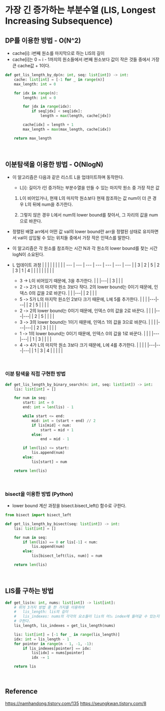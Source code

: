 # 가장 긴 증가하는 부분수열 (LIS, Longest Increasing Subsequence)

## DP를 이용한 방법 - O(N^2)

-   cache[i]: i번째 원소를 마지막으로 하는 LIS의 길이
-   cache[i]는 0 ~ i - 1까지의 원소들에서 i번째 원소보다 값이 작은 것들 중에서 가장 큰 cache값 + 1이다.

```python
def get_lis_length_by_dp(n: int, seq: list[int]) -> int:
    cache: list[int] = [-1 for _ in range(n)]
    max_length: int = 0

    for idx in range(n):
        length: int = 0

        for jdx in range(idx):
            if seq[jdx] < seq[idx]:
                length = max(length, cache[jdx])

        cache[idx] = length + 1
        max_length = max(max_length, cache[idx])

    return max_length
```

<br>

## 이분탐색을 이용한 방법 - O(NlogN)

-   이 알고리즘은 다음과 같은 리스트 L을 업데이트하며 동작한다.

    -   L[i]: 길이가 i인 증가하는 부분수열을 만들 수 있는 마지막 원소 중 가장 작은 값

    1. L이 비어있거나, 현재 L의 마지막 원소보다 현재 참조하는 값 num이 더 큰 경우 L의 뒤에 num을 추가한다.

    2. 그렇지 않은 경우 L에서 num의 lower bound를 찾아서, 그 자리의 값을 num으로 바꾼다.

-   정렬된 배열 arr에서 어떤 값 val의 lower bound란 arr을 정렬된 상태로 유지하면서 val이 삽입될 수 있는 위치들 중에서 가장 작은 인덱스를 말한다.

-   이 알고리즘은 각 원소를 참조하는 시간 N과 각 원소의 lower bound를 찾는 시간 logN이 소요된다.

-   L 업데이트 과정
    | | | | | | | |
    | --- | --- | --- | --- | --- | --- | --- |
    | 3 | 2 | 5 | 2 | 3 | 1 | 4 |
    | | | | | | | |
    -   3 -> L이 비어있기 때문에, 3을 추가한다.
        | |
        |---|
        | 3 |
        | |
    -   2 -> 2가 L의 마지막 원소 3보다 작다. 2의 lower bound는 0이기 때문에, 인덱스 0의 값을 2로 바꾼다.
        | |
        |---|
        | 2 |
        | |
    -   5 -> 5가 L의 마지막 원소인 2보다 크기 때문에, L에 5를 추가한다.
        | | |
        |---|---|
        | 2 | 5 |
        | | |
    -   2 -> 2의 lower bound는 0이기 때문에, 인덱스 0의 값을 2로 바꾼다.
        | | |
        |---|---|
        | 2 | 5 |
        | | |
    -   3 -> 3의 lower bound는 1이기 때문에, 인덱스 1의 값을 3으로 바꾼다.
        | | |
        |---|---|
        | 2 | 3 |
        | | |
    -   1 -> 1의 lower bound는 0이기 때문에, 인덱스 0의 값을 1로 바꾼다.
        | | |
        |---|---|
        | 1 | 3 |
        | | |
    -   4 -> 4가 L의 마지막 원소 3보다 크기 때문에, L에 4를 추가한다.
        | | | |
        |---|---|---|
        | 1 | 3 | 4 |
        | | | |

<br>

### 이분 탐색을 직접 구현한 방법

```python
def get_lis_length_by_binary_search(n: int, seq: list[int]) -> int:
    lis: list[int] = []

    for num in seq:
        start: int = 0
        end: int = len(lis) - 1

        while start <= end:
            mid: int = (start + end) // 2
            if lis[mid] < num:
                start = mid + 1
            else:
                end = mid - 1

        if len(lis) <= start:
            lis.append(num)
        else:
            lis[start] = num

    return len(lis)
```

<br>

### bisect을 이용한 방법 (Python)

-   lower bound 계산 과정을 bisect.bisect_left() 함수로 구한다.

```python
from bisect import bisect_left

def get_lis_length_by_bisect(seq: list[int]) -> int:
    lis: list[int] = []

    for num in seq:
        if len(lis) == 0 or lis[-1] < num:
            lis.append(num)
        else:
            lis[bisect_left(lis, num)] = num

    return len(lis)
```

<br>

## LIS를 구하는 방법

```python
def get_lis(n: int, nums: list[int]) -> list[int]:
    # 위의 3가지 방법 중 한 가지를 이용하여
    #   lis_length: lis의 길이
    #   lis_indexes: nums의 각각의 요소들이 lis의 어느 index에 들어갈 수 있는지 저장한 리스트
    # 구한다.
    lis_length, lis_indexes = get_lis_length(nums)

    lis: list[int] = [-1 for _ in range(lis_length)]
    idx: int = lis_length - 1
    for pointer in range(n - 1, -1, -1):
        if lis_indexes[pointer] == idx:
            lis[idx] = nums[pointer]
            idx -= 1

    return lis
```

<br>

## Reference

https://namhandong.tistory.com/135
https://seungkwan.tistory.com/8
